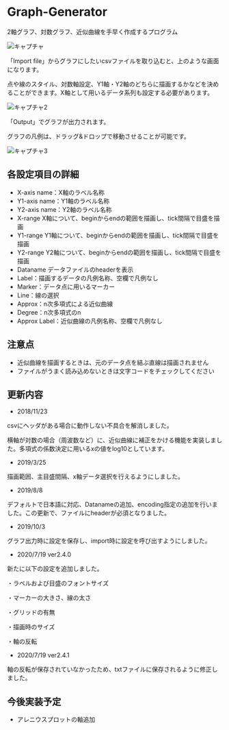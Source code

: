 # Graph-Generator
2軸グラフ、対数グラフ、近似曲線を手早く作成するプログラム

![キャプチャ](https://user-images.githubusercontent.com/44617952/54919611-95234d80-4f44-11e9-9c6e-d6a9b0031c3a.PNG)

「Import file」からグラフにしたいcsvファイルを取り込むと、上のような画面になります。

点や線のスタイル、対数軸設定、Y1軸・Y2軸のどちらに描画するかなどを決めることができます。X軸として用いるデータ系列も設定する必要があります。

![キャプチャ2](https://user-images.githubusercontent.com/44617952/54919640-a704f080-4f44-11e9-86d6-c7411f1cb0ec.PNG)


「Output」でグラフが出力されます。

グラフの凡例は、ドラッグ&ドロップで移動させることが可能です。

![キャプチャ3](https://user-images.githubusercontent.com/44617952/54919652-b3894900-4f44-11e9-8fcf-4788c0a14332.PNG)


## 各設定項目の詳細

- X-axis name：X軸のラベル名称
- Y1-axis name：Y1軸のラベル名称
- Y2-axis name：Y2軸のラベル名称
- X-range X軸について、beginからendの範囲を描画し、tick間隔で目盛を描画
- Y1-range Y1軸について、beginからendの範囲を描画し、tick間隔で目盛を描画
- Y2-range Y2軸について、beginからendの範囲を描画し、tick間隔で目盛を描画
- Dataname データファイルのheaderを表示
- Label：描画するデータの凡例名称、空欄で凡例なし
- Marker：データ点に用いるマーカー
- Line：線の選択
- Approx：n次多項式による近似曲線
- Degree：n次多項式のn
- Approx Label：近似曲線の凡例名称、空欄で凡例なし

## 注意点

- 近似曲線を描画するときは、元のデータ点を結ぶ直線は描画されません
- ファイルがうまく読み込めないときは文字コードをチェックしてください

## 更新内容

- 2018/11/23 

csvにヘッダがある場合に動作しない不具合を解消しました。

横軸が対数の場合（周波数など）に、近似曲線に補正をかける機能を実装しました。多項式の係数決定に用いるxの値をlog10としています。

- 2019/3/25

描画範囲、主目盛間隔、x軸データ選択を行えるようにしました。

- 2019/8/8

デフォルトで日本語に対応、Datanameの追加、encoding指定の追加を行いました。この更新で、ファイルにheaderが必須となりました。

- 2019/10/3

グラフ出力時に設定を保存し、import時に設定を呼び出すようにしました。

- 2020/7/19 ver2.4.0

新たに以下の設定を追加しました。

・ラベルおよび目盛のフォントサイズ

・マーカーの大きさ、線の太さ

・グリッドの有無

・描画時のサイズ

・軸の反転

- 2020/7/19 ver2.4.1

軸の反転が保存されていなかったため、txtファイルに保存されるように修正しました。

## 今後実装予定

- アレニウスプロットの軸追加
